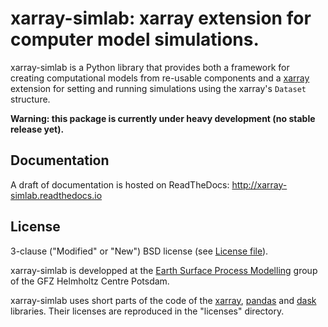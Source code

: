 # xarray-simlab: xarray extension for computer model simulations.

xarray-simlab is a Python library that provides both a framework for creating
computational models from re-usable components and a
[xarray](http://xarray.pydata.org) extension for setting and running
simulations using the xarray's `Dataset` structure.

**Warning: this package is currently under heavy development (no stable release yet).**

## Documentation

A draft of documentation is hosted on ReadTheDocs: http://xarray-simlab.readthedocs.io

## License

3-clause ("Modified" or "New") BSD license (see [License file](LICENSE)).

xarray-simlab is developped at the
[Earth Surface Process Modelling](http://www.gfz-potsdam.de/en/section/earth-surface-process-modelling/)
group of the GFZ Helmholtz Centre Potsdam.

xarray-simlab uses short parts of the code of the [xarray](http://xarray.pydata.org),
[pandas](http://pandas.pydata.org/) and [dask](http://dask.pydata.org) libraries.
Their licenses are reproduced in the "licenses" directory.
